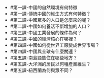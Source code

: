 - #第一課-中國的自然環境有何特徵
- #第一課-傳統中國的維生方式有何特徵？
- #第二課-中國眾多的人口是怎麼來的呢？
- #第二課-中國如何養活不斷增加的人口？
- #第三課-中國工業發展的條件為何？
- #第三課-中國的經濟核心在哪裡？
- #第四課-中國如何從世界工廠變成世界市場？
- #第四課-中國與全球有什麼關連？
- #第五課-南島語族住在哪些地方？
- #第五課-大洋洲的居民以何種產業維生？
- #第五課-紐西蘭為何與眾不同？